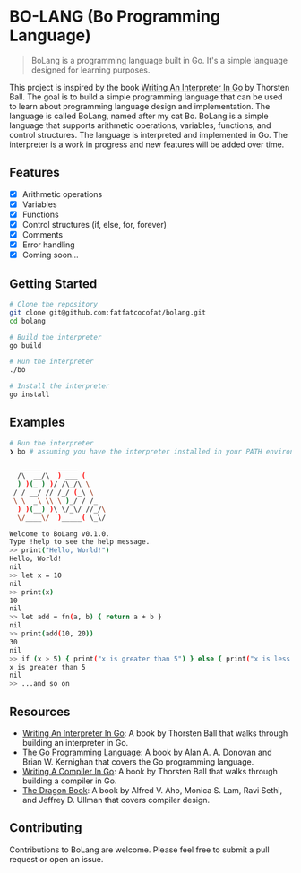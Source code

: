 # BO-LANG (Bo Programming Language)

> BoLang is a programming language built in Go. It's a simple language designed for learning purposes.

This project is inspired by the book [Writing An Interpreter In Go](https://interpreterbook.com/) by Thorsten Ball. The goal is to build a simple programming language that can be used to learn about programming language design and implementation. The language is called BoLang, named after my cat Bo. BoLang is a simple language that supports arithmetic operations, variables, functions, and control structures. The language is interpreted and implemented in Go. The interpreter is a work in progress and new features will be added over time.

## Features

- [x] Arithmetic operations
- [x] Variables
- [x] Functions
- [x] Control structures (if, else, for, forever)
- [x] Comments
- [x] Error handling
- [x] Coming soon...

## Getting Started

```bash
# Clone the repository
git clone git@github.com:fatfatcocofat/bolang.git
cd bolang

# Build the interpreter
go build

# Run the interpreter
./bo

# Install the interpreter
go install
```

## Examples

```bash
# Run the interpreter
❯ bo # assuming you have the interpreter installed in your PATH environment variable

   _____    _____
  /\  __/\  ) ___ (
  ) )(_ ) )/ /\_/\ \
 / / __/ // /_/ (_\ \
 \ \  _\ \\ \ )_/ / /_
  ) )(__) )\ \/_\/ //_/\
  \/____\/  )_____( \_\/

Welcome to BoLang v0.1.0.
Type !help to see the help message.
>> print("Hello, World!")
Hello, World!
nil
>> let x = 10
nil
>> print(x)
10
nil
>> let add = fn(a, b) { return a + b }
nil
>> print(add(10, 20))
30
nil
>> if (x > 5) { print("x is greater than 5") } else { print("x is less than or equal to 5") }
x is greater than 5
nil
>> ...and so on
```

## Resources

- [Writing An Interpreter In Go](https://interpreterbook.com/): A book by Thorsten Ball that walks through building an interpreter in Go.
- [The Go Programming Language](https://www.gopl.io/): A book by Alan A. A. Donovan and Brian W. Kernighan that covers the Go programming language.
- [Writing A Compiler In Go](https://compilerbook.com/): A book by Thorsten Ball that walks through building a compiler in Go.
- [The Dragon Book](https://en.wikipedia.org/wiki/Compilers:_Principles,_Techniques,_and_Tools): A book by Alfred V. Aho, Monica S. Lam, Ravi Sethi, and Jeffrey D. Ullman that covers compiler design.

## Contributing

Contributions to BoLang are welcome. Please feel free to submit a pull request or open an issue.
